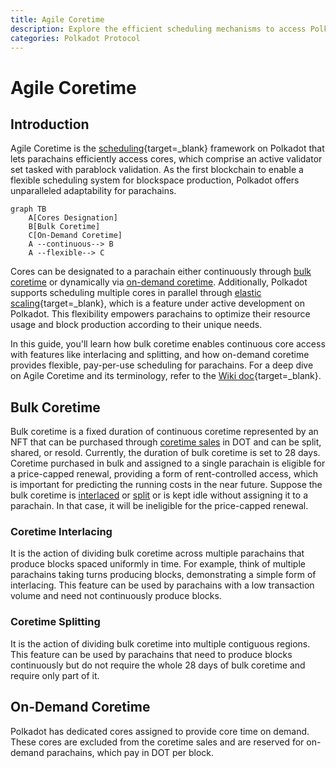 ```yaml
---
title: Agile Coretime
description: Explore the efficient scheduling mechanisms to access Polkadot cores to produce blockspace continuously or on-demand.
categories: Polkadot Protocol
---
```


# Agile Coretime

## Introduction

Agile Coretime is the [scheduling](https://en.wikipedia.org/wiki/Scheduling_(computing)){target=\_blank} framework on Polkadot that lets parachains efficiently access cores, which comprise an active validator set tasked with parablock validation. As the first blockchain to enable a flexible scheduling system for blockspace production, Polkadot offers unparalleled adaptability for parachains.

``` mermaid
graph TB
    A[Cores Designation]
    B[Bulk Coretime]
    C[On-Demand Coretime]
    A --continuous--> B
    A --flexible--> C 
```

Cores can be designated to a parachain either continuously through [bulk coretime](#bulk-coretime) or dynamically via [on-demand coretime](#on-demand-coretime). Additionally, Polkadot supports scheduling multiple cores in parallel through [elastic scaling](https://wiki.polkadot.network/learn/learn-elastic-scaling/){target=\_blank}, which is a feature under active development on Polkadot. This flexibility empowers parachains to optimize their resource usage and block production according to their unique needs.

In this guide, you'll learn how bulk coretime enables continuous core access with features like interlacing and splitting, and how on-demand coretime provides flexible, pay-per-use scheduling for parachains. For a deep dive on Agile Coretime and its terminology, refer to the [Wiki doc](https://wiki.polkadot.network/learn/learn-agile-coretime/#introduction-to-agile-coretime){target=\_blank}.

## Bulk Coretime

Bulk coretime is a fixed duration of continuous coretime represented by an NFT that can be purchased through [coretime sales](#coretime-sales) in DOT and can be split, shared, or resold. Currently, the duration of bulk coretime is set to 28 days. Coretime purchased in bulk and assigned to a single parachain is eligible for a price-capped renewal, providing a form of rent-controlled access, which is important for predicting the running costs in the near future. Suppose the bulk coretime is [interlaced](#coretime-interlacing) or [split](#coretime-splitting) or is kept idle without assigning it to a parachain. In that case, it will be ineligible for the price-capped renewal.

### Coretime Interlacing

It is the action of dividing bulk coretime across multiple parachains that produce blocks spaced uniformly in time. For example, think of multiple parachains taking turns producing blocks, demonstrating a simple form of interlacing. This feature can be used by parachains with a low transaction volume and need not continuously produce blocks.

### Coretime Splitting

It is the action of dividing bulk coretime into multiple contiguous regions. This feature can be used by parachains that need to produce blocks continuously but do not require the whole 28 days of bulk coretime and require only part of it.

## On-Demand Coretime

Polkadot has dedicated cores assigned to provide core time on demand. These cores are excluded from the coretime sales and are reserved for on-demand parachains, which pay in DOT per block.

